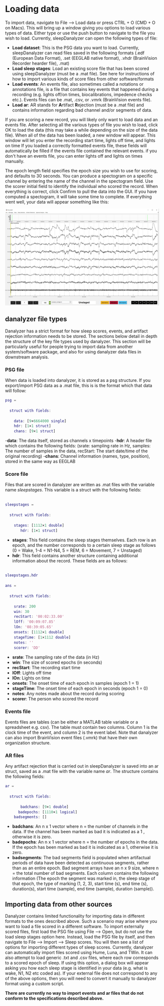 # Loading data

To import data, navigate to File --> Load data or press CTRL + O (CMD + O on Macs). This will bring up a window giving you options to load various types of data. Either type or use the push button to navigate to the file you wish to load. Currently, sleepDanalyzer can open the following types of file:

- **Load dataset**: This is the PSG data you want to load. Currently, sleepDanalyzer can read files saved in the following formats (.edf (European Data Format), .set (EEGLAB native format), .vhdr (BrainVision Recorder hearder file), .mat)
- **Load sleep stages**: Load an existing score file that has been scored using sleepDanalyzer (must be a .mat file). See here for instructions of how to import various kinds of score files from other software/formats
- **Load events**: An events file, also sometimes called a notations or annotations file, is a file that contains key events that happened during a recording (e.g. lights off/on times, biocalibrations, impedence checks etc.). Events files can be .mat, .csv, or .vmrk (BrainVision events file).
- **Load ar**: AR stands for **A**rtifact **R**ejection (must be a .mat file) and contains information regarding bad channel and/or segments of data.

If you are scoring a new record, you will likely only want to load data and an events file. After selecting all the various types of file you wish to load, click OK to load the data (this may take a while depending on the size of the data file). When all of the data has been loaded, a new window will appear. This window will let you enter the recording start time, lights off time, and lights on time If you loaded a correctly formatted events file, these fields will automatically be filled if the events file contained the relevant events. if you don't have an events file, you can enter lights off and lights on times manually.

The epoch length field specifies the epoch size you wish to use for scoring, and defaults to 30 seconds. You can produce a spectogram on a specific channel by entering the name of the channel in the spectogram field. Use the scorer initial field to identify the individual who scored the record. When everything is correct, click Confirm to pull the data into the GUI. If you have computed a spectogram, it will take some time to complete. If everything went well, your data will appear something like this:

![danalyzer_full](../img/danalyzer_full.png)

## danalyzer file types

Danalyzer has a strict format for how sleep scores, events, and artifact rejection information needs to be stored. The sections below detail in depth the structure of the key file types used by danalyzer. This section will be particularly useful for people trying to import data from another system/software package, and also for using danalyzer data files in downstream analysis.

### PSG file

When data is loaded into danalyzer, it is stored as a psg structure. If you export/import PSG data as a .mat file, this is is the format which that data will follow:

```matlab
psg = 

  struct with fields:

    data: [9×6664000 single]
    hdr: [1×1 struct]
    chans: [9×1 struct]
```

-**data**: The data itself, stored as channels x timepoints
-**hdr**: A header file which contains the following fields: (srate: sampling rate in Hz, samples: The number of samples in the data, recStart: The start date/time of the original recording)
-**chans**: Channel information (names, type, position), stored in the same way as EEGLAB

### Score file

Files that are scored in danalyzer are written as .mat files with the variable name *sleepstages*. This variable is a struct with the following fields:

```matlab

sleepstages = 

  struct with fields:

    stages: [1112×1 double]
       hdr: [1×1 struct]


```

- **stages**: This field contains the sleep stages themselves. Each row is an epoch, and the number corresponds to a certain sleep stage as follows (0 = Wake, 1-4 = N1-N4, 5 = REM, 6 = Movement, 7 = Unstaged)
- **hdr**: This field contains another structure containing additional information about the record. These fields are as follows:

```matlab

sleepstages.hdr

ans = 

  struct with fields:

  	srate: 200
  	win: 30
    recStart: '00:02:33.00'
    lOff: '00:09:07.85'
    lOn: '08:39:05.65'
    onsets: [1112×1 double]
    stageTime: [1×1112 double]
    notes: ''
    scorer: 'DD'

```

- **srate**: The sampling rate of the data (in Hz)
- **win**: The size of scored epochs (in seconds)
- **recStart**: The recording start time
- **lOff**: Lights off time
- **lOn**: Lights on time
- **onsets**: The onset time of each epoch in samples (epoch 1 = 1)
- **stageTime**: The onset time of each epoch in seconds (epoch 1 = 0)
- **notes**: Any notes made about the record during scoring
- **scorer**: The person who scored the record

### Events file

Events files are tables (can be either a MATLAB table variable or a spreadsheet e.g. csv). The table must contain two columns. Column 1 is the clock time of the event, and column 2 is the event label. Note that danalyzer can also import BrainVision event files (.vmrk) that have their own organization structure.

### AR files

Any artifact rejection that is carried out in sleepDanalyzer is saved into an ar struct, saved as a .mat file with the variable name *ar*. The structure contains the following fields:

```matlab
ar = 

  struct with fields:

       badchans: [9×1 double]
      badepochs: [1110×1 logical]
    badsegments: []
```

- **badchans**: An n x 1 vector where n = the number of channels in the data. If the channel has been marked as bad it is indicated as a 1 , otherwise it is zero.
- **badepochs**: An n x 1 vector where n = the number of epochs in the data. If the epoch has been marked as bad it is indicated as a 1, otherwise it is zero.
- **badsegments**: The bad segments field is populated when artifactual periods of data have been detected as continuous segments, rather than as an entire epoch. Bad segment arrays have an n x 9 size, where n = the total number of bad segments. Each column contains the following information (The epoch the segment was marked in, the sleep stage of that epoch, the type of marking (1, 2, 3), start time (s), end time (s), duration(s), start time (sample), end time (sample), duration (sample)).

## Importing data from other sources

Danalyzer contains limited functionality for importing data in different formats to the ones described above. Such a scenario may arise where you want to load a file scored in a different software. To import externally scored files, first load the PSG file using File --> Open, but do not use the load sleep stages option here. Instead, load the PSG file by itself, and then navigate to File --> Import --> Sleep scores. You will then see a list of options for importing different types of sleep scores. Currently, danalyzer can automatically import files scored using Hume, Luna, and TWin. It can also attempt to load generic .txt and .csv files, where each row corresponds to a scored epoch of sleep. If using this option, a dialog box will appear asking you how each sleep stage is identified in your data (e.g. what is wake, N1, N2 etc coded as). If your external file does not correspond to any of the above options, then you will need to convert it manually to danalyzer format using a custom script.

**There are currently no way to import events and ar files that do not conform to the specifications described above.**